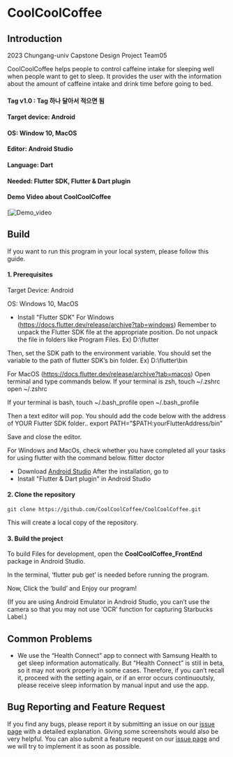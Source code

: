 # CoolCoolCoffee

## Introduction

2023 Chungang-univ Capstone Design Project Team05

CoolCoolCoffee helps people to control caffeine intake for sleeping well when people want to get to sleep. It provides the user with the information about the amount of caffeine intake and drink time before going to bed.

#### Tag v1.0 : Tag 하나 달아서 적으면 됨

#### Target device: Android

#### OS: Window 10, MacOS

#### Editor: Android Studio

#### Language: Dart

#### Needed: Flutter SDK, Flutter & Dart plugin


#### Demo Video about CoolCoolCoffee

[![Demo_video](https://youtu.be/lQ6Sh3euh6E?si=-BQU3Cid_qKjfLit)


## Build
If you want to run this program in your local system, please follow this guide. 

#### 1. Prerequisites

Target Device: Android

OS: Windows 10, MacOS

* Install "Flutter SDK"
For Windows (https://docs.flutter.dev/release/archive?tab=windows)
Remember to unpack the Flutter SDK file at the appropriate position. Do not unpack the file in folders like Program Files. 
Ex) D:\flutter

Then, set the SDK path to the environment variable. You should set the variable to the path of flutter SDK’s bin folder.
Ex) D:\flutter\bin


For MacOS (https://docs.flutter.dev/release/archive?tab=macos)
Open terminal and type commands below.
If your terminal is zsh,
	touch ~/.zshrc
	open ~/.zshrc

If your terminal is bash,
	touch ~/.bash_profile
	open ~/.bash_profile

Then a text editor will pop. You should add the code below with the address of YOUR Flutter SDK folder..
	export PATH=”$PATH:yourFlutterAddress/bin”

Save and close the editor.


For Windows and MacOs, check whether you have completed all your tasks for using flutter with the command below.
	flitter doctor

* Download [Android Studio](https://developer.android.com/studio/install?hl=ko) 
After the installation, go to
* Install "Flutter & Dart plugin" in Android Studio


#### 2. Clone the repository


    git clone https://github.com/CoolCoolCoffee/CoolCoolCoffee.git


This will create a local copy of the repository.

#### 3. Build the project

To build Files for development, open the **CoolCoolCoffee_FrontEnd** package in Android Studio.

In the terminal, ‘flutter pub get’ is needed before running the program.

Now, Click the ‘build’ and Enjoy our program!

(If you are using Android Emulator in Android Studio, you can’t use the camera so that you may not use ‘OCR’ function for capturing Starbucks Label.)


## Common Problems

- We use the “Health Connect” app to connect with Samsung Health to get sleep information automatically. But “Health Connect” is still in beta, so it may not work properly in some cases. Therefore, if you can’t recall it, proceed with the setting again, or if an error occurs continuoutsly, please receive sleep information by manual input and use the app.

## Bug Reporting and Feature Request
If you find any bugs, please report it by submitting an issue on our [issue page](https://github.com/CoolCoolCoffee/CoolCoolCoffee/issues) with a detailed explanation. Giving some screenshots would also be very helpful. You can also submit a feature request on our [issue page](https://github.com/CoolCoolCoffee/CoolCoolCoffee/issues) and we will try to implement it as soon as possible.


